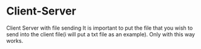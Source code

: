 # Client-Server
Client Server with file sending
It is important to put the file that you wish to send into the client file(i will put a txt file as an example).
Only with this way works.

